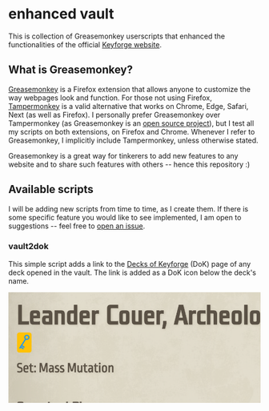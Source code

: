 # enhanced vault
This is collection of Greasemonkey userscripts that enhanced the functionalities of the official [Keyforge website](https://www.keyforgegame.com).

## What is Greasemonkey?
[Greasemonkey](https://www.greasespot.net/) is a Firefox extension that allows anyone to customize the way webpages look and function. For those not using Firefox, [Tampermonkey](https://www.tampermonkey.net/) is a valid alternative that works on Chrome, Edge, Safari, Next (as well as Firefox). I personally prefer Greasemonkey over Tampermonkey (as Greasemonkey is an [open source project](https://github.com/greasemonkey/greasemonkey/)), but I test all my scripts on both extensions, on Firefox and Chrome. Whenever I refer to Greasemonkey, I implicitly include Tampermonkey, unless otherwise stated. 

Greasemonkey is a great way for tinkerers to add new features to any website and to share such features with others -- hence this repository :)


## Available scripts

I will be adding new scripts from time to time, as I create them. If there is some specific feature you would like to see implemented, I am open to suggestions -- feel free to [open an issue](issues/new).

### vault2dok 
This simple script adds a link to the [Decks of Keyforge](https://decksofkeyforge.com) (DoK) page of any deck opened in the vault. The link is added as a DoK icon below the deck's name. 

![vault2dok](imgs/vault2dok.png)

